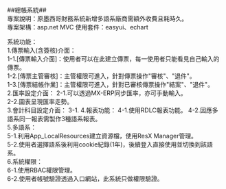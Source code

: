 ##總帳系統##    
專案說明：原墨西哥財務系統新增多語系廠商需額外收費且耗時久。  
專案架構：asp.net MVC
使用套件：easyui、echart

系統功能：    
1.傳票輸入(含簽核)介面：  
  1-1.[傳票輸入介面]：使用者可以在此建立傳票，每一使用者只能看見自己輸入的傳票。  
  1-2.[傳票主管審核]：主管權限可進入，針對傳票操作"審核"、"退件"。   
  1-3.[傳票結帳作業]：主管權限可進入，針對已審核傳票操作"結案"、"退件"。    
2.匯率設定介面：
  2-1.可以透過MX-ERP同步匯率，亦可手動輸入。  
  2-2.圖表呈現匯率走勢。  
3.會計科目設定介面：
  3-1.
4.報表功能：
  4-1.使用RDLC報表功能。
  4-2.因應多語系同一報表需製作3種語系報表。  
5.多語系：  
  5-1.利用App_LocalResources建立資源檔，使用ResX Manager管理。  
  5-2.使用者選擇語系後利用cookie紀錄(1年)，後續登入直接使用並切換到該語系。  
6.系統權限：  
  6-1.使用RBAC權限管理。  
  6-2.使用者帳號驗證透過入口網站，此系統只做權限驗證。  
